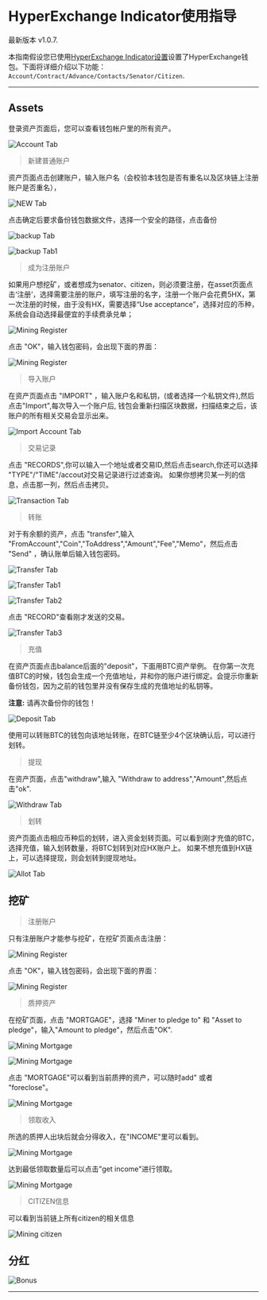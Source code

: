 # HyperExchange Indicator使用指导

最新版本 v1.0.7.

本指南假设您已使用[HyperExchange Indicator设置](hxindicator-setup.md)设置了HyperExchange钱包。下面将详细介绍以下功能：`Account/Contract/Advance/Contacts/Senator/Citizen`.

---

## Assets

登录资产页面后，您可以查看钱包帐户里的所有资产。

![Account Tab](/img/wallets/hxindicator/asset-page.png)

> 新建普通账户

资产页面点击创建账户，输入账户名（会校验本钱包是否有重名以及区块链上注册账户是否重名），


![NEW Tab](/img/wallets/hxindicator/create-new-account.png)

点击确定后要求备份钱包数据文件，选择一个安全的路径，点击备份

![backup Tab](/img/wallets/hxindicator/backup-wallet.png)

![backup Tab1](/img/wallets/hxindicator/backup-wallet1.png)

> 成为注册账户

如果用户想挖矿，或者想成为senator、citizen，则必须要注册，在asset页面点击‘注册’，选择需要注册的账户，填写注册的名字，注册一个账户会花费5HX，第一次注册的时候，由于没有HX，需要选择“Use acceptance”，选择对应的币种，系统会自动选择最便宜的手续费承兑单；

![Mining Register](/img/wallets/hxindicator/mining-register.png)

点击 "OK"，输入钱包密码，会出现下面的界面：

![Mining Register](/img/wallets/hxindicator/mining-register1.png)

> 导入账户

在资产页面点击 "IMPORT" ，输入账户名和私钥，(或者选择一个私钥文件),然后点击"Import",每次导入一个账户后, 钱包会重新扫描区块数据，扫描结束之后，该账户的所有相关交易会显示出来。

![Import Account Tab](/img/wallets/hxindicator/import-account.png)

> 交易记录

点击 "RECORDS",你可以输入一个地址或者交易ID,然后点击search,你还可以选择 "TYPE"/"TIME"/accout对交易记录进行过滤查询。
如果你想拷贝某一列的信息，点击那一列，然后点击拷贝。

![Transaction Tab](/img/wallets/hxindicator/transaction-record.png)

> 转账

对于有余额的资产，点击 "transfer",输入 "FromAccount","Coin","ToAddress","Amount","Fee","Memo"，然后点击 "Send" ，确认账单后输入钱包密码。

![Transfer Tab](/img/wallets/hxindicator/transfer.png)

![Transfer Tab1](/img/wallets/hxindicator/transfer1.png)

![Transfer Tab2](/img/wallets/hxindicator/transfer2.png)

点击 "RECORD"查看刚才发送的交易。

![Transfer Tab3](/img/wallets/hxindicator/transfer3.png)

> 充值

在资产页面点击balance后面的"deposit"，下面用BTC资产举例。
在你第一次充值BTC的时候，钱包会生成一个充值地址，并和你的账户进行绑定。会提示你重新备份钱包，因为之前的钱包里并没有保存生成的充值地址的私钥等。

**注意:** 请再次备份你的钱包！

![Deposit Tab](/img/wallets/hxindicator/deposit.png)

使用可以转账BTC的钱包向该地址转账，在BTC链至少4个区块确认后，可以进行划转。

> 提现

在资产页面，点击"withdraw",输入 "Withdraw to address","Amount",然后点击"ok".

![Withdraw Tab](/img/wallets/hxindicator/withdraw.png)

> 划转

资产页面点击相应币种后的划转，进入资金划转页面。可以看到刚才充值的BTC，
选择充值，输入划转数量，将BTC划转到对应HX账户上。
如果不想充值到HX链上，可以选择提现，则会划转到提现地址。

![Allot Tab](/img/wallets/hxindicator/allot.png)

## 挖矿

> 注册账户

只有注册账户才能参与挖矿，在挖矿页面点击注册：

![Mining Register](/img/wallets/hxindicator/mining-register.png)

点击 "OK"，输入钱包密码，会出现下面的界面：

![Mining Register](/img/wallets/hxindicator/mining-register1.png)

> 质押资产

在挖矿页面，点击 "MORTGAGE"，选择 "Miner to pledge to" 和 "Asset to pledge"，输入"Amount to pledge"，然后点击"OK".

![Mining Mortgage](/img/wallets/hxindicator/mining-mortgage.png)

![Mining Mortgage](/img/wallets/hxindicator/mining-mortgage1.png)

点击 "MORTGAGE"可以看到当前质押的资产，可以随时add" 或者 "foreclose"。

![Mining Mortgage](/img/wallets/hxindicator/mining-mortgage2.png)

> 领取收入

所选的质押人出块后就会分得收入，在"INCOME"里可以看到。

![Mining Mortgage](/img/wallets/hxindicator/mining-income.png)

达到最低领取数量后可以点击"get income"进行领取。

![Mining Mortgage](/img/wallets/hxindicator/mining-get-income.png)

> CITIZEN信息

可以看到当前链上所有citizen的相关信息

![Mining citizen](/img/wallets/hxindicator/mining-citizen.png)

## 分红

![Bonus](/img/wallets/hxindicator/bonus.png)

---
